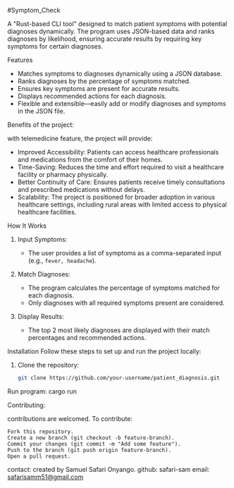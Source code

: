 #Symptom_Check


A "Rust-based CLI tool" designed to match patient symptoms with potential diagnoses dynamically. The program uses JSON-based data and ranks diagnoses by likelihood, ensuring accurate results by requiring key symptoms for certain diagnoses.


Features
- Matches symptoms to diagnoses dynamically using a JSON database.
- Ranks diagnoses by the percentage of symptoms matched.
- Ensures key symptoms are present for accurate results.
- Displays recommended actions for each diagnosis.
- Flexible and extensible—easily add or modify diagnoses and symptoms in the JSON file.

Benefits of the project:

with telemedicine feature, the project will provide: 
- Improved Accessibility: Patients can access healthcare professionals and medications from the comfort of their homes.
- Time-Saving: Reduces the time and effort required to visit a healthcare facility or pharmacy physically.
- Better Continuity of Care: Ensures patients receive timely consultations and prescribed medications without delays.
- Scalability: The project is positioned for broader adoption in various healthcare settings, including rural areas with limited access to physical healthcare facilities.

How It Works
1. Input Symptoms:
   - The user provides a list of symptoms as a comma-separated input (e.g., `fever, headache`).
   
2. Match Diagnoses:
   - The program calculates the percentage of symptoms matched for each diagnosis.
   - Only diagnoses with all required symptoms present are considered.

3. Display Results:
   - The top 2 most likely diagnoses are displayed with their match percentages and recommended actions.



Installation
Follow these steps to set up and run the project locally:

1. Clone the repository:
   ```bash
   git clone https://github.com/your-username/patient_diagnosis.git

Run program:
cargo run

Contributing:

contributions are welcomed. To contribute:

    Fork this repository.
    Create a new branch (git checkout -b feature-branch).
    Commit your changes (git commit -m "Add some feature").
    Push to the branch (git push origin feature-branch).
    Open a pull request.

contact: 
created by Samuel Safari Onyango. 
github: safari-sam
email: safarisamm51@gmail.com
